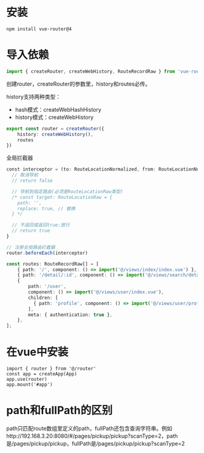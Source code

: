 # 安装

```shell
npm install vue-router@4
```

# 导入依赖

```typescript
import { createRouter, createWebHistory, RouteRecordRaw } from 'vue-router'
```

创建router，createRouter的参数里，history和routes必传。

history支持两种类型：

- hash模式：createWebHashHistory
- history模式：createWebHistory

```typescript
export const router = createRouter({  
    history: createWebHistory(),  
    routes 
})
```

全局拦截器

```typescript
const interceptor = (to: RouteLocationNormalized, from: RouteLocationNormalized) => {
  // 取消导航
  // return false

  // 导航到指定路由(必须是RouteLocationRaw类型)
  /* const target: RouteLocationRaw = {
    path: '',
    replace: true, // 替换
  } */

  // 不返回或返回true:放行
  // return true
}

// 注册全局路由拦截器
router.beforeEach(interceptor)
```

```typescript
const routes: RouteRecordRaw[] = [
    { path: '/', component: () => import('@/views/index/index.vue') },
    { path: '/detail/:id', component: () => import('@/views/search/detail.vue')},
    {
        path: '/user',
        component: () => import('@/views/user/index.vue'),
        children: [
          { path: 'profile', component: () => import('@/views/user/profile/index.vue') },
        ],
        meta: { authentication: true },
  	},
];
```

# 在vue中安装

```ty
import { router } from '@/router'
const app = createApp(App)
app.use(router)
app.mount('#app')
```

# path和fullPath的区别

path只匹配route数组里定义的path，fullPath还包含查询字符串。例如http://192.168.3.20:8080/#/pages/pickup/pickup?scanType=2，path是/pages/pickup/pickup，fullPath是/pages/pickup/pickup?scanType=2
